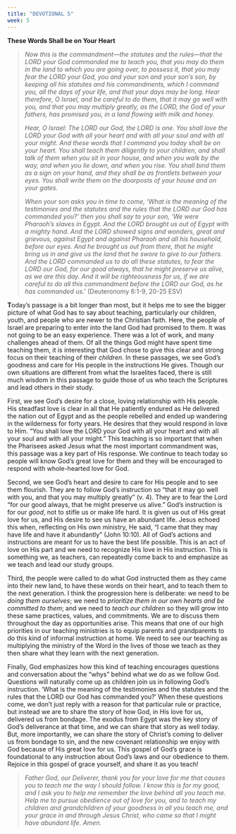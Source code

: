 ```yaml
---
title: "DEVOTIONAL 5"
week: 5
---
```


**These Words Shall be on Your Heart**

> *Now this is the commandment—the statutes and the rules—that the LORD
> your God commanded me to teach you, that you may do them in the land
> to which you are going over, to possess it, that you may fear the LORD
> your God, you and your son and your son’s son, by keeping all his
> statutes and his commandments, which I command you, all the days of
> your life, and that your days may be long. Hear therefore, O Israel,
> and be careful to do them, that it may go well with you, and that you
> may multiply greatly, as the LORD, the God of your fathers, has
> promised you, in a land flowing with milk and honey.*
>
> *Hear, O Israel: The LORD our God, the LORD is one. You shall love the
> LORD your God with all your heart and with all your soul and with all
> your might. And these words that I command you today shall be on your
> heart. You shall teach them diligently to your children, and shall
> talk of them when you sit in your house, and when you walk by the way,
> and when you lie down, and when you rise. You shall bind them as a
> sign on your hand, and they shall be as frontlets between your eyes.
> You shall write them on the doorposts of your house and on your
> gates.*
>
> *When your son asks you in time to come, ‘What is the meaning of the
> testimonies and the statutes and the rules that the LORD our God has
> commanded you?’ then you shall say to your son, ‘We were Pharaoh’s
> slaves in Egypt. And the LORD brought us out of Egypt with a mighty
> hand. And the LORD showed signs and wonders, great and grievous,
> against Egypt and against Pharaoh and all his household, before our
> eyes. And he brought us out from there, that he might bring us in and
> give us the land that he swore to give to our fathers. And the LORD
> commanded us to do all these statutes, to fear the LORD our God, for
> our good always, that he might preserve us alive, as we are this day.
> And it will be righteousness for us, if we are careful to do all this
> commandment before the LORD our God, as he has commanded us.’*
> (Deuteronomy 6:1-9, 20-25 ESV)

**T**oday’s passage is a bit longer than most, but it helps me to see
the bigger picture of what God has to say about teaching, particularly
our children, youth, and people who are newer to the Christian faith.
Here, the people of Israel are preparing to enter into the land God had
promised to them. It was not going to be an easy experience. There was a
lot of work, and many challenges ahead of them. Of all the things God
might have spent time teaching them, it is interesting that God chose to
give this clear and strong focus on their teaching of their *children*.
In these passages, we see God’s goodness and care for His people in the
instructions He gives. Though our own situations are different from what
the Israelites faced, there is still much wisdom in this passage to
guide those of us who teach the Scriptures and lead others in their
study.

First, we see God’s desire for a close, loving relationship with His
people. His steadfast love is clear in all that He patiently endured as
He delivered the nation out of Egypt and as the people rebelled and
ended up wandering in the wilderness for forty years. He desires that
they would respond in love to Him. “You shall love the LORD your God
with all your heart and with all your soul and with all your might.”
This teaching is so important that when the Pharisees asked Jesus what
the most important commandment was, this passage was a key part of His
response. We continue to teach today so people will know God’s great
love for them and they will be encouraged to respond with whole-hearted
love for God.

Second, we see God’s heart and desire to care for His people and to see
them flourish. They are to follow God’s instruction so “that it may go
well with you, and that you may multiply greatly” (v. 4). They are to
fear the Lord “for our good always, that he might preserve us alive.”
God’s instruction is for our *good*, not to stifle us or make life hard.
It is given us out of His great love for us, and His desire to see us
have an abundant life. Jesus echoed this when, reflecting on His own
ministry, He said, “I came that they may have life and have it
abundantly” (John 10:10). All of God’s actions and instructions are
meant for us to have the best life possible. This is an act of love on
His part and we need to recognize His love in His instruction. This is
something we, as teachers, can repeatedly come back to and emphasize as
we teach and lead our study groups.

Third, the people were called to do what God instructed them as they
came into their new land, to have these words on their heart, and to
teach them to the next generation. I think the progression here is
deliberate: we need to be *doing them ourselves*; we need to *prioritize
them in our own hearts and be committed to them*; and we need to *teach
our children* so they will grow into these same practices, values, and
commitments. We are to discuss them throughout the day as opportunities
arise. This means that one of our high priorities in our teaching
ministries is to equip parents and grandparents to do this kind of
informal instruction at home. We need to see our teaching as multiplying
the ministry of the Word in the lives of those we teach as they then
share what they learn with the next generation.

Finally, God emphasizes how this kind of teaching encourages questions
and conversation about the “whys” behind what we do as we follow God.
Questions will naturally come up as children join us in following God’s
instruction. ‘What is the meaning of the testimonies and the statutes
and the rules that the LORD our God has commanded you?’ When these
questions come, we don’t just reply with a reason for that particular
rule or practice, but instead we are to share the story of how God, in
His love for us, delivered us from bondage. The exodus from Egypt was
the key story of God’s deliverance at that time, and we can share that
story as well today. But, more importantly, we can share the story of
Christ’s coming to deliver us from bondage to sin, and the new covenant
relationship we enjoy with God because of His great love for us. This
gospel of God’s grace is foundational to any instruction about God’s
laws and our obedience to them. Rejoice in this gospel of grace
yourself, and share it as you teach!

> *Father God, our Deliverer, thank you for your love for me that causes
> you to teach me the way I should follow. I know this is for my good,
> and I ask you to help me remember the love behind all you teach me.
> Help me to pursue obedience out of love for you, and to teach my
> children and grandchildren of your goodness in all you teach me, and
> your grace in and through Jesus Christ, who came so that I might have
> abundant life. Amen.*
